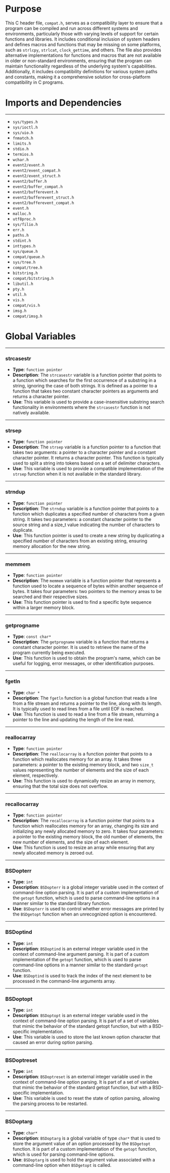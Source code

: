 # Purpose
This C header file, `compat.h`, serves as a compatibility layer to ensure that a program can be compiled and run across different systems and environments, particularly those with varying levels of support for certain functions and libraries. It includes conditional inclusion of system headers and defines macros and functions that may be missing on some platforms, such as `strlcpy`, `strlcat`, `clock_gettime`, and others. The file also provides alternative implementations for functions and macros that are not available in older or non-standard environments, ensuring that the program can maintain functionality regardless of the underlying system's capabilities. Additionally, it includes compatibility definitions for various system paths and constants, making it a comprehensive solution for cross-platform compatibility in C programs.
# Imports and Dependencies

---
- `sys/types.h`
- `sys/ioctl.h`
- `sys/uio.h`
- `fnmatch.h`
- `limits.h`
- `stdio.h`
- `termios.h`
- `wchar.h`
- `event2/event.h`
- `event2/event_compat.h`
- `event2/event_struct.h`
- `event2/buffer.h`
- `event2/buffer_compat.h`
- `event2/bufferevent.h`
- `event2/bufferevent_struct.h`
- `event2/bufferevent_compat.h`
- `event.h`
- `malloc.h`
- `utf8proc.h`
- `sys/filio.h`
- `err.h`
- `paths.h`
- `stdint.h`
- `inttypes.h`
- `sys/queue.h`
- `compat/queue.h`
- `sys/tree.h`
- `compat/tree.h`
- `bitstring.h`
- `compat/bitstring.h`
- `libutil.h`
- `pty.h`
- `util.h`
- `vis.h`
- `compat/vis.h`
- `imsg.h`
- `compat/imsg.h`


# Global Variables

---
### strcasestr
- **Type**: `function pointer`
- **Description**: The `strcasestr` variable is a function pointer that points to a function which searches for the first occurrence of a substring in a string, ignoring the case of both strings. It is defined as a pointer to a function that takes two constant character pointers as arguments and returns a character pointer.
- **Use**: This variable is used to provide a case-insensitive substring search functionality in environments where the `strcasestr` function is not natively available.


---
### strsep
- **Type**: `function pointer`
- **Description**: The `strsep` variable is a function pointer to a function that takes two arguments: a pointer to a character pointer and a constant character pointer. It returns a character pointer. This function is typically used to split a string into tokens based on a set of delimiter characters.
- **Use**: This variable is used to provide a compatible implementation of the `strsep` function when it is not available in the standard library.


---
### strndup
- **Type**: `function pointer`
- **Description**: The `strndup` variable is a function pointer that points to a function which duplicates a specified number of characters from a given string. It takes two parameters: a constant character pointer to the source string and a size_t value indicating the number of characters to duplicate.
- **Use**: This function pointer is used to create a new string by duplicating a specified number of characters from an existing string, ensuring memory allocation for the new string.


---
### memmem
- **Type**: `function pointer`
- **Description**: The `memmem` variable is a function pointer that represents a function used to locate a sequence of bytes within another sequence of bytes. It takes four parameters: two pointers to the memory areas to be searched and their respective sizes.
- **Use**: This function pointer is used to find a specific byte sequence within a larger memory block.


---
### getprogname
- **Type**: `const char*`
- **Description**: The `getprogname` variable is a function that returns a constant character pointer. It is used to retrieve the name of the program currently being executed.
- **Use**: This function is used to obtain the program's name, which can be useful for logging, error messages, or other identification purposes.


---
### fgetln
- **Type**: `char *`
- **Description**: The `fgetln` function is a global function that reads a line from a file stream and returns a pointer to the line, along with its length. It is typically used to read lines from a file until EOF is reached.
- **Use**: This function is used to read a line from a file stream, returning a pointer to the line and updating the length of the line read.


---
### reallocarray
- **Type**: `function pointer`
- **Description**: The `reallocarray` is a function pointer that points to a function which reallocates memory for an array. It takes three parameters: a pointer to the existing memory block, and two `size_t` values representing the number of elements and the size of each element, respectively.
- **Use**: This function is used to dynamically resize an array in memory, ensuring that the total size does not overflow.


---
### recallocarray
- **Type**: `function pointer`
- **Description**: The `recallocarray` is a function pointer that points to a function which reallocates memory for an array, changing its size and initializing any newly allocated memory to zero. It takes four parameters: a pointer to the existing memory block, the old number of elements, the new number of elements, and the size of each element.
- **Use**: This function is used to resize an array while ensuring that any newly allocated memory is zeroed out.


---
### BSDopterr
- **Type**: `int`
- **Description**: `BSDopterr` is a global integer variable used in the context of command-line option parsing. It is part of a custom implementation of the `getopt` function, which is used to parse command-line options in a manner similar to the standard library function.
- **Use**: `BSDopterr` is used to control whether error messages are printed by the `BSDgetopt` function when an unrecognized option is encountered.


---
### BSDoptind
- **Type**: `int`
- **Description**: `BSDoptind` is an external integer variable used in the context of command-line argument parsing. It is part of a custom implementation of the `getopt` function, which is used to parse command-line options in a manner similar to the standard `getopt` function.
- **Use**: `BSDoptind` is used to track the index of the next element to be processed in the command-line arguments array.


---
### BSDoptopt
- **Type**: `int`
- **Description**: `BSDoptopt` is an external integer variable used in the context of command-line option parsing. It is part of a set of variables that mimic the behavior of the standard getopt function, but with a BSD-specific implementation.
- **Use**: This variable is used to store the last known option character that caused an error during option parsing.


---
### BSDoptreset
- **Type**: `int`
- **Description**: `BSDoptreset` is an external integer variable used in the context of command-line option parsing. It is part of a set of variables that mimic the behavior of the standard getopt function, but with a BSD-specific implementation.
- **Use**: This variable is used to reset the state of option parsing, allowing the parsing process to be restarted.


---
### BSDoptarg
- **Type**: `char*`
- **Description**: `BSDoptarg` is a global variable of type `char*` that is used to store the argument value of an option processed by the `BSDgetopt` function. It is part of a custom implementation of the `getopt` function, which is used for parsing command-line options.
- **Use**: `BSDoptarg` is used to hold the argument value associated with a command-line option when `BSDgetopt` is called.


